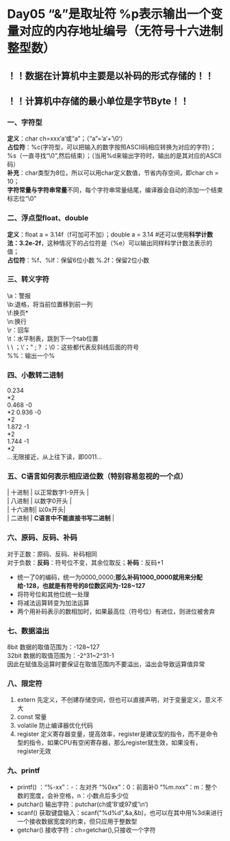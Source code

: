 # Day05 “&”是取址符 %p表示输出一个变量对应的内存地址编号（无符号十六进制整型数）
## ！！数据在计算机中主要是以补码的形式存储的！！
## ！！计算机中存储的最小单位是字节Byte！！
### 一、字符型
**定义**：char ch=xxx’a‘或“a”；（“a”=’a‘+’\0‘）  
**占位符**：%c(字符型，可以把输入的数字按照ASCII码相应转换为对应的字符)；%s（一直寻找“\0”,然后结束）；（当用%d来输出字符时，输出的是其对应的ASCII码）  
**补充**：char类型为8位，所以可以用char定义数值，节省内存空间，即char ch = 10；  
**字符常量与字符串常量**不同，每个字符串常量结尾，编译器会自动的添加一个结束标志位“\0”
### 二、浮点型float、double  
**定义**：float a = 3.14f（f可加可不加）；double a = 3.14 #还可以使用**科学计数法：3.2e-2f**，这种情况下的占位符是（%e）可以输出同样科学计数法表示的值；  
**占位符**：%f、%lf：保留6位小数 %.2f：保留2位小数
### 三、转义字符  
\a：警报  
\b:退格，将当前位置移到前一列  
\f:换页*  
\n:换行  
\r：回车  
\t：水平制表，跳到下一个tab位置  
\ \ ；\‘；\" ; \? ；\0：这些都代表反斜线后面的符号  
%%：输出一个%  
### 四、小数转二进制  
0.234  
*2  
0.468 -0  
*2
0.936 -0  
*2  
1.872 -1  
*2  
1.744 -1  
*2  
...无限接近，从上往下读，即0011...  
### 五、C语言如何表示相应进位数（特别容易忽视的一个点）
| 十进制 | 以正常数字1-9开头 |  
| 八进制 | 以数字0开头       |  
| 十六进制| 以0x开头|  
| 二进制 | **C语言中不能直接书写二进制** |

### 六、原码、反码、补码  
对于正数：原码、反码、补码相同  
对于负数：**反码**：符号位不变，其余位取反；**补码**：反码+1  
* 统一了0的编码，统一为0000_0000;**那么补码1000_0000就用来分配给-128，也就是有符号的8位数区间为-128~127**
* 将符号位和其他位统一处理
* 将减法运算转变为加法运算
* 两个用补码表示的数相加时，如果最高位（符号位）有进位，则进位被舍弃  
### 七、数据溢出  
8bit 数据的取值范围为：-128~127  
32bit 数据的取值范围为：-2^31~2^31-1  
因此在赋值及运算时要保证在取值范围内不要溢出，溢出会导致运算值异常  
### 八、限定符  
1. extern 先定义，不创建存储空间，但也可以直接声明，对于变量定义，意义不大
2. const 常量
3. volatile 防止编译器优化代码
4. register 定义寄存器变量，提高效率，register是建议型的指令，而不是命令型的指令，如果CPU有空闲寄存器，那么register就生效，如果没有，register无效
### 九、printf  
* printf()       ：“%-xx”：-：左对齐  “%0xx”：0：前面补0  “%m.nxx”：m：整个数的宽度，会补空格，n：小数点后多少位
* putchar() 输出字符：putchar(ch或’B‘或97或’\n‘)
* scanf() 获取键盘输入：scanf("%d%d",&a,&b)，也可以在其中用%3d来进行一个接收数据宽度的约束，但只应用于整数型
* getchar() 接收字符：ch=getchar(),只接收一个字符

